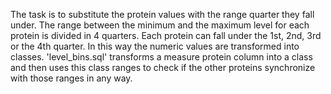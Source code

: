 The task is to substitute the protein values with the range quarter they fall under. The range between the minimum and the maximum level for each protein is divided in 4 quarters. Each protein can fall under the 1st, 2nd, 3rd or the 4th quarter. In this way the numeric values are transformed into classes. 'level_bins.sql' transforms a measure protein column into a class and then uses this class ranges to check if the other proteins synchronize with those ranges in any way.
